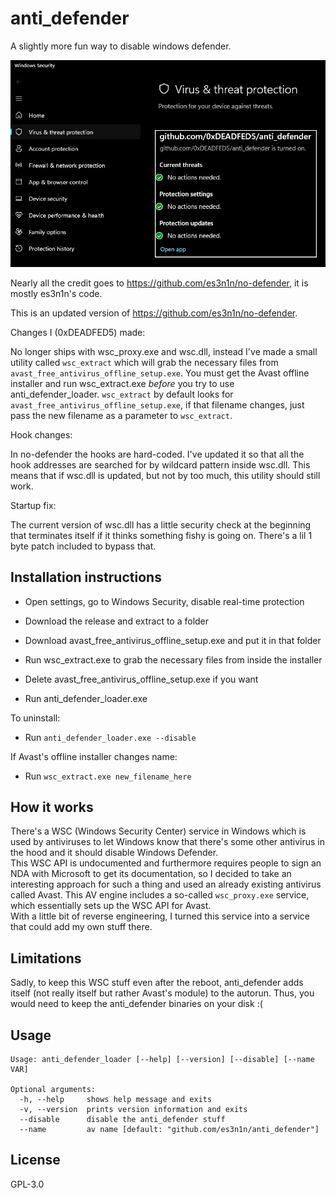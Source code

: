 # anti_defender

A slightly more fun way to disable windows defender.

![](./anti_defender.png)

Nearly all the credit goes to https://github.com/es3n1n/no-defender, it is mostly es3n1n's code.

This is an updated version of https://github.com/es3n1n/no-defender.

Changes I (0xDEADFED5) made:

No longer ships with wsc_proxy.exe and wsc.dll, instead I've made a small utility called `wsc_extract` which will grab the necessary files from `avast_free_antivirus_offline_setup.exe`. You must get the Avast offline installer and run wsc_extract.exe *before* you try to use anti_defender_loader. `wsc_extract` by default looks for `avast_free_antivirus_offline_setup.exe`, if that filename changes, just pass the new filename as a parameter to `wsc_extract`.

Hook changes:

In no-defender the hooks are hard-coded. I've updated it so that all the hook addresses are searched for by wildcard pattern inside wsc.dll.  This means that if wsc.dll is updated, but not by too much, this utility should still work.

Startup fix:

The current version of wsc.dll has a little security check at the beginning that terminates itself if it thinks something fishy is going on.  There's a lil 1 byte patch included to bypass that.

## Installation instructions

- Open settings, go to Windows Security, disable real-time protection

- Download the release and extract to a folder

- Download avast_free_antivirus_offline_setup.exe and put it in that folder

- Run wsc_extract.exe to grab the necessary files from inside the installer

- Delete avast_free_antivirus_offline_setup.exe if you want

- Run anti_defender_loader.exe

To uninstall:

- Run `anti_defender_loader.exe --disable`

If Avast's offline installer changes name:

- Run `wsc_extract.exe new_filename_here`


## How it works

There's a WSC (Windows Security Center) service in Windows which is used by antiviruses to let Windows know that there's some other antivirus in the hood and it should disable Windows Defender.  
This WSC API is undocumented and furthermore requires people to sign an NDA with Microsoft to get its documentation, so I decided to take an interesting approach for such a thing and used an already existing antivirus called Avast. This AV engine includes a so-called `wsc_proxy.exe` service, which essentially sets up the WSC API for Avast.  
With a little bit of reverse engineering, I turned this service into a service that could add my own stuff there.

## Limitations

Sadly, to keep this WSC stuff even after the reboot, anti_defender adds itself (not really itself but rather Avast's module) to the autorun. Thus, you would need to keep the anti_defender binaries on your disk :(

## Usage
```commandline
Usage: anti_defender_loader [--help] [--version] [--disable] [--name VAR]

Optional arguments:
  -h, --help     shows help message and exits
  -v, --version  prints version information and exits
  --disable      disable the anti_defender stuff
  --name         av name [default: "github.com/es3n1n/anti_defender"]
```

## License
GPL-3.0
